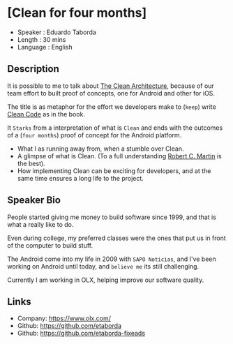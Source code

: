 [Clean for four months]
========================

* Speaker   : Eduardo Taborda
* Length    : 30 mins
* Language  : English

Description
-----------

It is possible to me to talk about [The Clean Architecture](https://8thlight.com/blog/uncle-bob/2012/08/13/the-clean-architecture.html), because of our team effort to built proof of concepts, one for Android and other for iOS.

The title is as metaphor for the effort we developers make to (```keep```) write [Clean Code](https://www.pearson.com/us/higher-education/program/Martin-Clean-Code-A-Handbook-of-Agile-Software-Craftsmanship/PGM63937.html) as in the book.

It ```Starks``` from a interpretation of what is ```Clean``` and ends with the outcomes of a (```four months```) proof of concept for the Android platform.

* What I as running away from, when a stumble over Clean.
* A glimpse of what is Clean. (To a full understanding [Robert C. Martin](https://en.wikipedia.org/wiki/Robert_Cecil_Martin) is the best).
* How implementing Clean can be exciting for developers, and at the same time ensures a long life to the project.


Speaker Bio
-----------

People started giving me money to build software since 1999, and that is what a really like to do.

Even during college, my preferred classes were the ones that put us in front of the computer to build stuff.

The Android come into my life in 2009 with ```SAPO Noticias```, and I've been working on Android until today, and ```believe me``` its still challenging.

Currently I am working in OLX, helping improve our software quality.


Links
-----

* Company: https://www.olx.com/
* Github: https://github.com/etaborda
* Github: https://github.com/etaborda-fixeads
